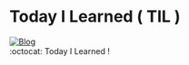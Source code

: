 # Today I Learned ( TIL )
[![Blog](https://img.shields.io/badge/Blog-ljg960730.tistory.com-green.svg)](https://ljg960730.tistory.com/)   
:octocat: Today I Learned !



 
 
